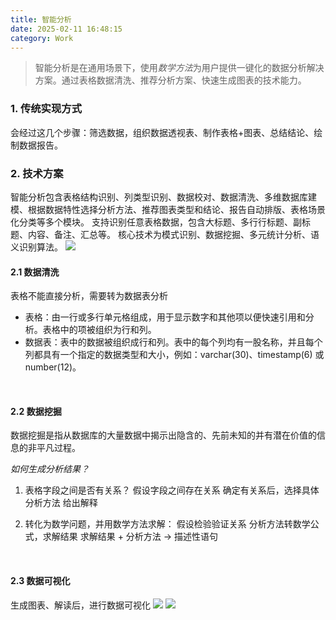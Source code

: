 ```yaml
---
title: 智能分析
date: 2025-02-11 16:48:15
category: Work
---
```

> 智能分析是在通用场景下，使用*数学方法*为用户提供一键化的数据分析解决方案。通过表格数据清洗、推荐分析方案、快速生成图表的技术能力。




### 1. 传统实现方式
会经过这几个步骤：筛选数据，组织数据透视表、制作表格+图表、总结结论、绘制数据报告。



### 2. 技术方案
智能分析包含表格结构识别、列类型识别、数据校对、数据清洗、多维数据库建模、根据数据特性选择分析方法、推荐图表类型和结论、报告自动排版、表格场景化分类等多个模块。
支持识别任意表格数据，包含大标题、多行行标题、副标题、内容、备注、汇总等。
核心技术为模式识别、数据挖掘、多元统计分析、语义识别算法。
<img src="2.png">

#### 2.1 数据清洗
表格不能直接分析，需要转为数据表分析
- 表格：由一行或多行单元格组成，用于显示数字和其他项以便快速引用和分析。表格中的项被组织为行和列。
- 数据表：表中的数据被组织成行和列。表中的每个列均有一股名称，并且每个列都具有一个指定的数据类型和大小，例如：varchar(30)、timestamp(6) 或 number(12)。

<br/>

#### 2.2 数据挖掘
数据挖掘是指从数据库的大量数据中揭示出隐含的、先前未知的并有潜在价值的信息的非平凡过程。

*如何生成分析结果？*
1. 表格字段之间是否有关系？
  假设字段之间存在关系
  确定有关系后，选择具体分析方法
  给出解释

2. 转化为数学问题，并用数学方法求解：
  假设检验验证关系
  分析方法转数学公式，求解结果
  求解结果 + 分析方法 → 描述性语句

<br/>


#### 2.3 数据可视化
生成图表、解读后，进行数据可视化
<img src="1.png">
<img src="4.png">

<br/>
